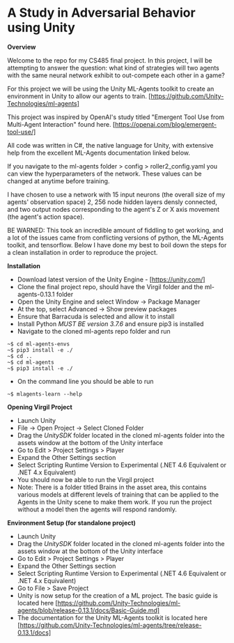 # A Study in Adversarial Behavior using Unity

**Overview**

Welcome to the repo for my CS485 final project. 
In this project, I will be attempting to answer the question:
what kind of strategies will two agents with the same neural network exhibit to
out-compete each other in a game?

For this project we will be using the Unity ML-Agents toolkit to create an environment
in Unity to allow our agents to train. [https://github.com/Unity-Technologies/ml-agents]

This project was inspired by OpenAI's study titled "Emergent Tool Use from Multi-Agent Interaction" found here. 
[https://openai.com/blog/emergent-tool-use/]

All code was written in C#, the native language for Unity, with extensive help from the excellent ML-Agents documentation
linked below.

If you navigate to the ml-agents folder > config > roller2_config.yaml you can view the hyperparameters of the network.
These values can be changed at anytime before training.

I have chosen to use a network with 15 input neurons (the overall size of my agents' observation space) 2, 256 node hidden layers
densly connected, and two output nodes corresponding to the agent's Z or X axis movement (the agent's action space).

BE WARNED: This took an incredible amount of fiddling to get working, and a lot of the issues came from conflicting versions of 
python, the ML-Agents toolkit, and tensorflow. Below I have done my best to boil down the steps for a clean installation in
order to reproduce the project.

**Installation**

- Download latest version of the Unity Engine - [https://unity.com/]
- Clone the final project repo, should have the Virgil folder and the ml-agents-0.13.1 folder
- Open the Unity Engine and select Window -> Package Manager
- At the top, select Advanced -> Show preview packages
- Ensure that Barracuda is selected and allow it to install
- Install Python *MUST BE version 3.7.6* and ensure pip3 is installed
- Navigate to the cloned ml-agents repo folder and run
```
~$ cd ml-agents-envs
~$ pip3 install -e ./
~$ cd ..
~$ cd ml-agents
~$ pip3 install -e ./
```
- On the command line you should be able to run
```
~$ mlagents-learn --help
```

**Opening Virgil Project**
- Launch Unity
- File -> Open Project -> Select Cloned Folder
- Drag the *UnitySDK* folder located in the cloned ml-agents folder into the assets window at the bottom of the Unity interface
- Go to Edit > Project Settings > Player
- Expand the Other Settings section
- Select Scripting Runtime Version to Experimental (.NET 4.6 Equivalent or .NET 4.x Equivalent)
- You should now be able to run the Virgil project
- Note: There is a folder titled Brains in the asset area, this contains various models at different levels of training that
can be applied to the Agents in the Unity scene to make them work. If you run the project without a model then the agents will
respond randomly.

**Environment Setup (for standalone project)**
- Launch Unity
- Drag the *UnitySDK* folder located in the cloned ml-agents folder into the assets window at the bottom of the Unity interface
- Go to Edit > Project Settings > Player
- Expand the Other Settings section
- Select Scripting Runtime Version to Experimental (.NET 4.6 Equivalent or .NET 4.x Equivalent)
- Go to File > Save Project
- Unity is now setup for the creation of a ML project. The basic guide is located here [https://github.com/Unity-Technologies/ml-agents/blob/release-0.13.1/docs/Basic-Guide.md]
- The documentation for the Unity ML-Agents toolkit is located here [https://github.com/Unity-Technologies/ml-agents/tree/release-0.13.1/docs]
